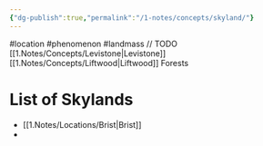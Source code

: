 ```yaml
---
{"dg-publish":true,"permalink":"/1-notes/concepts/skyland/"}
---
```


#location #phenomenon #landmass
// TODO
[[1.Notes/Concepts/Levistone\|Levistone]]
[[1.Notes/Concepts/Liftwood\|Liftwood]] Forests

# List of Skylands
- [[1.Notes/Locations/Brist\|Brist]]
- 